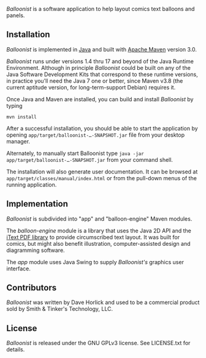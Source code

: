*Balloonist* is a software application to help layout comics text balloons and panels.

## Installation

*Balloonist* is implemented in [Java](http://java.com) and built with [Apache Maven](https://maven.apache.org) version 3.0.

*Balloonist* runs under versions 1.4 thru 17 and beyond of the Java Runtime Environment. Although in principle *Balloonist* could be built on any of the Java Software Development Kits that correspond to these runtime versions, in practice you'll need the Java 7 one or better, since Maven v3.8 (the current aptitude version, for long-term-support Debian) requires it.

Once Java and Maven are installed, you can build and install *Balloonist* by typing

```mvn install```

After a successful installation, you should be able to start the application by opening `app/target/balloonist-…-SNAPSHOT.jar` file from your desktop manager.

Alternately, to manually start Balloonist type `java -jar app/target/balloonist-…-SNAPSHOT.jar` from your command shell.

The installation will also generate user documentation. It can be browsed at `app/target/classes/manual/index.html` or from the pull-down menus of the running application.

## Implementation

*Balloonist* is subdivided into "app" and "balloon-engine" Maven modules.

The *balloon-engine* module is a library that uses the Java 2D API and the [iText PDF library](http://itextpdf.com) to provide circumscribed text layout. It was built for comics, but might also benefit illustration, computer-assisted design and diagramming software.

The *app* module uses Java Swing to supply *Balloonist's* graphics user interface.

## Contributors

*Balloonist* was written by Dave Horlick and used to be a commercial product sold by Smith & Tinker's Technology, LLC.

## License

*Balloonist* is released under the GNU GPLv3 license. See LICENSE.txt for details.

